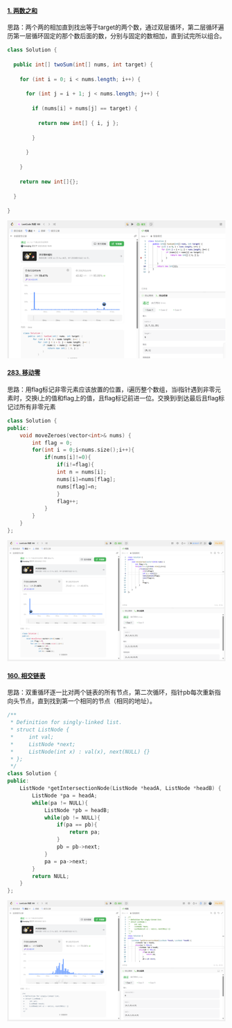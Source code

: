 #### [1. 两数之和](https://leetcode.cn/problems/two-sum/)

思路：两个两的相加直到找出等于target的两个数，通过双层循环，第二层循环遍历第一层循环固定的那个数后面的数，分别与固定的数相加，直到试完所以组合。

```java
class Solution {

  public int[] twoSum(int[] nums, int target) {

​    for (int i = 0; i < nums.length; i++) {

​      for (int j = i + 1; j < nums.length; j++) {

​        if (nums[i] + nums[j] == target) {

​          return new int[] { i, j };

​        }

​      }

​    }

​    return new int[]{};

  }

}
```

![6b325dad8b448e95b957855ca345c4dd](./top-100-liked.assets/6b325dad8b448e95b957855ca345c4dd.png)

#### [283. 移动零](https://leetcode.cn/problems/move-zeroes/)

思路：用flag标记非零元素应该放置的位置，i遍历整个数组，当i指针遇到非零元素时，交换i上的值和flag上的值，且flag标记前进一位。交换到i到达最后且flag标记过所有非零元素

```c++
class Solution {
public:
    void moveZeroes(vector<int>& nums) {
        int flag = 0;
        for(int i = 0;i<nums.size();i++){
            if(nums[i]!=0){
                if(i!=flag){
                int n = nums[i];
                nums[i]=nums[flag];
                nums[flag]=n;
                }
                flag++;
            }
        }
    }
};
```

![94a43ba8365d2f34c14a7d6c27b05f8d](./top-100-liked.assets/94a43ba8365d2f34c14a7d6c27b05f8d.png)

#### [160. 相交链表](https://leetcode.cn/problems/intersection-of-two-linked-lists/)

思路：双重循环逐一比对两个链表的所有节点，第二次循环，指针pb每次重新指向头节点，直到找到第一个相同的节点（相同的地址）。

```c++
/**
 * Definition for singly-linked list.
 * struct ListNode {
 *     int val;
 *     ListNode *next;
 *     ListNode(int x) : val(x), next(NULL) {}
 * };
 */
class Solution {
public:
    ListNode *getIntersectionNode(ListNode *headA, ListNode *headB) {
        ListNode *pa = headA;
        while(pa != NULL){
            ListNode *pb = headB;
            while(pb != NULL){
                if(pa == pb){
                    return pa;
                }
                pb = pb->next;
            }
            pa = pa->next;
        }
        return NULL;
    }
};
```

![5642a075331e1ce4564899b0bdb8d34c](./top-100-liked.assets/5e3dc1c990f8c150df451810a6371cf4.png)
